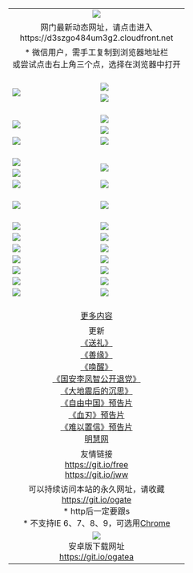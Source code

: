 ﻿<table>
  <tr></tr>
  <tr><td colspan=2 align=center><img src="https://cloud.githubusercontent.com/assets/11880933/13434984/f430fae2-e012-11e5-814f-c2df1e82b247.jpg" /></td></tr>
  <tr><td colspan=2 align=center>网门最新动态网址，请点击进入
<br>https://d3szgo484um3g2.cloudfront.net
    </td>
  </tr>
  <tr>
    <td colspan=2 align=center>* 微信用户，需手工复制到浏览器地址栏<br>或尝试点击右上角三个点，选择在浏览器中打开
    <!--br>* IE6打开动态网址须在选项中勾选TLS 1.0--></td>
  </tr>
  <tr height="20">
  <tr>
    <td rowspan=2><a href="https://d3szgo484um3g2.cloudfront.net/ogUP.aspx?name=11DKC.mp4&list=11DKC" target="_blank"><img src="https://d3szgo484um3g2.cloudfront.net/Up/11DKC1.jpg" /></a></td> 
    <td><div><a href="https://d3szgo484um3g2.cloudfront.net/ogUP.aspx?name=LRWS.mp4&list=LRWS" target="_blank"><img src="https://d3szgo484um3g2.cloudfront.net/Up/LRWS.jpg" /></a></td>
   </tr>
  <tr>
    <td><a href="https://d3szgo484um3g2.cloudfront.net/ogNiceVedio.aspx" target="_blank"><img src="https://d3szgo484um3g2.cloudfront.net/Up/11TGKDY.jpg" /></a></td>
  </tr>
  <tr height="20">
  <tr>
    <td rowspan=2><a href="https://d3szgo484um3g2.cloudfront.net/ogUP.aspx?name=4EE/DJ.mp4&list=4EEDJ" target="_blank"><img src="https://d3szgo484um3g2.cloudfront.net/Up/4EE/DJ_140.jpg"/></a></td>
    <td><a href="https://d3szgo484um3g2.cloudfront.net/ogUP.aspx?name=4EE/ZG.mp4&list=4EEZG" target="_blank"><img src="https://d3szgo484um3g2.cloudfront.net/Up/4EE/ZG0.jpg"/></a></td>
    <!--td><a href="https://d3szgo484um3g2.cloudfront.net/ogUP.aspx?name=4EE/HQ.mp4&list=4EEHQ" target="_blank"><img src="https://d3szgo484um3g2.cloudfront.net/Up/4EE/HQ0.jpg"/></a></td-->
  </tr>
  <tr>
    <td><a href="https://d3szgo484um3g2.cloudfront.net/ogUP.aspx?name=4EE/QQ.mp4&list=4EEQQ" target="_blank"><img src="https://d3szgo484um3g2.cloudfront.net/Up/4EE/QQ0.jpg"/></a></td>
  </tr>
  <tr>
    <td><a href="https://d3szgo484um3g2.cloudfront.net/onCO.aspx?ob=600%CA%C2%CE%EF&op=%D4%F6%C9%BE%B8%C4&args=WH1~%23%C0%E0%D0%CD6%D0%C2%CE%C5%7c%23%C0%E0%D0%CD6%C6%C0%C2%DB" target="_blank"><img src="https://d3szgo484um3g2.cloudfront.net/Up/0WZ.jpg" /></a></td>
    <td><a href="https://d3szgo484um3g2.cloudfront.net/onCO.aspx?ob=600%CA%C2%CE%EF&op=%D4%F6%C9%BE%B8%C4&args=WH1~%23%D3%C3%BB%A7" target="_blank"><img src="https://d3szgo484um3g2.cloudfront.net/Up/0WB.jpg" /></a></td>
  </tr>
  <tr height="20">
  <tr>
    <td><a href="https://d3szgo484um3g2.cloudfront.net/ogUP.aspx?name=JQR.mp4&count=2" target="_blank"><img src="https://d3szgo484um3g2.cloudfront.net/Up/JQR.jpg" /></a></td>   
    <td rowspan=2><a href="https://d3szgo484um3g2.cloudfront.net/ogUP.aspx?name=JP.mp4&count=9" target="_blank"><img src="https://d3szgo484um3g2.cloudfront.net/Up/JP.jpg" /></td>
  </tr>
  <tr>
    <td><a href="https://d3szgo484um3g2.cloudfront.net/ogUP.aspx?name=WH.mp4" target="_blank"><img src="https://d3szgo484um3g2.cloudfront.net/Up/WH.jpg" /></a></td>
  </tr>
  <tr>
    <td><a href="https://d3szgo484um3g2.cloudfront.net/ogUP.aspx?name=SSZJ.mp4&list=SSZJ" target="_blank"><img src="https://d3szgo484um3g2.cloudfront.net/Up/SSZJ.jpg" /></a></td>
    <td><a href="https://d3szgo484um3g2.cloudfront.net/ogUP.aspx?name=WLSH.mp4&count=2" target="_blank"><img src="https://d3szgo484um3g2.cloudfront.net/Up/WLSH.jpg" /></a</td>
  </tr>
  <tr height="20">
  <tr>
    <td><a href="https://d3szgo484um3g2.cloudfront.net/ogUP.aspx?name=ZY.mp4&count=2015|16" target="_blank"><img src="https://d3szgo484um3g2.cloudfront.net/Up/ZY.jpg" /></a</td>
    <td><a href="https://d3szgo484um3g2.cloudfront.net/ogUP.aspx?name=XTFY.mp4&count=B|2,A|24" target="_blank"><img src="https://d3szgo484um3g2.cloudfront.net/Up/XTFY.jpg" /></a></td>
  </tr>
  <tr height="20">
  </tr>
  <!--tr>
    <td><a href="https://d3szgo484um3g2.cloudfront.net/ogUP.aspx?name=4EE/GX.mp4&list=4EEGX" target="_blank"><img src="https://d3szgo484um3g2.cloudfront.net/Up/4EE/GX0.jpg"/></a></td>
    <td><a href="https://d3szgo484um3g2.cloudfront.net/ogUP.aspx?name=4EE/HD.mp4&list=4EEHD" target="_blank"><img src="https://d3szgo484um3g2.cloudfront.net/Up/4EE/HD0.jpg"/></a></td>
  </tr>
  <tr>
    <td><a href="https://d3szgo484um3g2.cloudfront.net/ogUP.aspx?name=4EE/TX.mp4&list=4EETX" target="_blank"><img src="https://d3szgo484um3g2.cloudfront.net/Up/4EE/TX0.jpg"/></a></td>
    <td><a href="https://d3szgo484um3g2.cloudfront.net/ogUP.aspx?name=4EE/WZ.mp4&list=4EEWZ" target="_blank"><img src="https://d3szgo484um3g2.cloudfront.net/Up/4EE/WZ0.jpg"/></a></td>
  </tr-->
  <tr>
    <td><a href="https://d3szgo484um3g2.cloudfront.net/onUP.aspx?name=https://du172fz170yac.cloudfront.net/" target="_blank"><img src="https://d3szgo484um3g2.cloudfront.net/Up/0DTW.jpg"/></a></td>
    <td><a href="https://d3szgo484um3g2.cloudfront.net/onUP.aspx?name=https://d240ns8up8earz.cloudfront.net/acenter/" target="_blank"><img src="https://d3szgo484um3g2.cloudfront.net/Up/0TDW.jpg" /></a></td>
  </tr>
  <tr>
    <td><a href="https://d3szgo484um3g2.cloudfront.net/onUP.aspx?name=https://d4508d6vomz2p.cloudfront.net/gb/nsc413.htm" target="_blank"><img src="https://d3szgo484um3g2.cloudfront.net/Up/0DJY.jpg" /></a></td>
    <td><a href="https://d3szgo484um3g2.cloudfront.net/onUP.aspx?name=https://d4apjbhkuxer1.cloudfront.net/xtr/gb/prog204.html" target="_blank"><img src="https://d3szgo484um3g2.cloudfront.net/Up/0XTR.jpg" /></a></td>
  </tr>
  <tr>
    <td><a href="https://d3szgo484um3g2.cloudfront.net/onUP.aspx?name=https://d3aj00iefsmfgc.cloudfront.net/" target="_blank"><img src="https://d3szgo484um3g2.cloudfront.net/Up/0MHW.jpg" /></a></td>
    <td><a href="https://d3szgo484um3g2.cloudfront.net/onUP.aspx?name=https://d20wz7qt14x5d2.cloudfront.net/" target="_blank"><img src="https://d3szgo484um3g2.cloudfront.net/Up/0ZJW.jpg" /></a></td>
  </tr>
  <tr>
    <td><a href="https://d3szgo484um3g2.cloudfront.net/ogUP.aspx?name=0FG.zip" target="_blank"><img src="https://d3szgo484um3g2.cloudfront.net/Up/0FG.jpg" /></a></td>
    <td><a href="https://d3szgo484um3g2.cloudfront.net/ogUP.aspx?name=0FGA.apk" target="_blank"><img src="https://d3szgo484um3g2.cloudfront.net/Up/0FGA.jpg" /></a></td>
  </tr>
  <tr>
    <td><a href="https://d3szgo484um3g2.cloudfront.net/ogUP.aspx?name=0U.zip" target="_blank"><img src="https://d3szgo484um3g2.cloudfront.net/Up/0U.jpg" /></a></td>
    <td><a href="https://d3szgo484um3g2.cloudfront.net/ogUP.aspx?name=0UA.apk" target="_blank"><img src="https://d3szgo484um3g2.cloudfront.net/Up/0UA.jpg" /></a></td>
  </tr>
  <tr>
    <td><a href="https://d3szgo484um3g2.cloudfront.net/ogUP.aspx?name=0iPPOTV.zip" target="_blank"><img src="https://d3szgo484um3g2.cloudfront.net/Up/0iPPOTV.jpg" /></a></td>
    <td><a href="https://d3szgo484um3g2.cloudfront.net/ogUP.aspx?name=0iNTD.apk" target="_blank"><img src="https://d3szgo484um3g2.cloudfront.net/Up/0iNTD.jpg" /></a></td>
  </tr>
  <!--tr>
    <td><a href="https://d3szgo484um3g2.cloudfront.net/ogNice.aspx" target="_blank"><img src="https://d3szgo484um3g2.cloudfront.net/Up/0WCYY.jpg" /></a></td>
    <td><a href="https://d3szgo484um3g2.cloudfront.net/onCO.aspx?list=XWPL&mode=m" target="_blank"><img src="https://d3szgo484um3g2.cloudfront.net/Up/0WZTT.jpg" /></a></td> 
  </tr-->
  <tr>
    <td><a href="https://d3szgo484um3g2.cloudfront.net/ogDY.aspx" target="_blank"><img src="https://d3szgo484um3g2.cloudfront.net/Up/0FK.jpg" /></a></td>
    <td><a href="https://d3szgo484um3g2.cloudfront.net/ogST.aspx" target="_blank"><img src="https://d3szgo484um3g2.cloudfront.net/Up/0ST.jpg" /></a></td> 
  </tr>
  <tr height="20">
  <tr>
    <td colspan=2 align=center><a href="https://d3szgo484um3g2.cloudfront.net/ogNice.aspx">更多内容</a>
    </td>
  </tr>
  <tr>
    <td colspan=2 align=center>更新<br>
      <a href="https://d3szgo484um3g2.cloudfront.net/ogUP.aspx?name=4ESL.mp4" target="_blank">《送礼》</a><br>
      <a href="https://d3szgo484um3g2.cloudfront.net/ogUP.aspx?name=4ESY.mp4" target="_blank">《善缘》</a><br>
      <a href="https://d3szgo484um3g2.cloudfront.net/ogUP.aspx?name=4EHX.mp4" target="_blank">《唤醒》</a><br>
      <a href="https://d3szgo484um3g2.cloudfront.net/ogUP.aspx?name=4LFZ.mp4" target="_blank">《国安李凤智公开退党》</a><br>
      <a href="https://d3szgo484um3g2.cloudfront.net/ogUP.aspx?name=4DDZHDCS.mp4" target="_blank">《大地震后的沉思》</a><br>
      <a href="https://d3szgo484um3g2.cloudfront.net/ogUP.aspx?name=11ZYZG0.mp4" target="_blank">《自由中国》预告片</a><br>
      <a href="https://d3szgo484um3g2.cloudfront.net/ogUP.aspx?name=11XR.mp4" target="_blank">《血刃》预告片</a><br>
      <a href="https://d3szgo484um3g2.cloudfront.net/ogUP.aspx?name=11NYZX.mp4&count=2" target="_blank">《难以置信》预告片</a><br>
      <a href="https://d3szgo484um3g2.cloudfront.net/onUP.aspx?name=https://www.minghui.org/" target="_blank">明慧网</a>
    </td>
  </tr>
  <tr>
    <td colspan=2 align=center>友情链接<br>
      <a href="https://git.io/free" target="_blank">https://git.io/free</a><br>
      <a href="https://git.io/jww" target="_blank">https://git.io/jww</a>
    </td>
  </tr>
  <tr>
    <td colspan=2 align=center>可以持续访问本站的永久网址，请收藏<br/><a href="https://git.io/ogate" target="_blank">https://git.io/ogate</a><br/>* http后一定要跟s<br/>* 不支持IE 6、7、8、9，可选用<a href="https://d3szgo484um3g2.cloudfront.net/ogUP.aspx?name=0ChromePortable.zip">Chrome</a></td>
  </tr>
  <tr>
    <td colspan=2 align=center><a href="https://d3szgo484um3g2.cloudfront.net/ogUP.aspx?name=0oGate.apk" target="_blank"><img src="https://cloud.githubusercontent.com/assets/11880933/13720399/75e143ee-e842-11e5-9f0a-1421f423c80f.jpg" /></a><br>安卓版下载网址<br><a href="https://git.io/ogatea">https://git.io/ogatea</a></td>
  </tr>
  <!--tr>
    <td colspan=2 align=center>可能失效的动态网址
    </td>
  </tr-->
</table>
